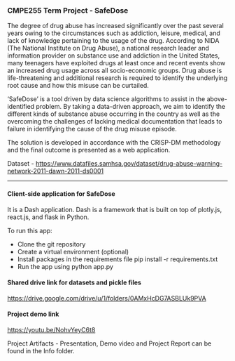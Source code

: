 ### CMPE255 Term Project - SafeDose
The degree of drug abuse has increased significantly over the past several years owing to the circumstances such as addiction, leisure, medical, and lack of knowledge pertaining to the usage of the drug. According to NIDA (The National Institute on Drug Abuse), a national research leader and information provider on substance use and addiction in the United States, many teenagers have exploited drugs at least once and recent events show an increased drug usage across all socio-economic groups. Drug abuse is life-threatening and additional research is required to identify the underlying root cause and how this misuse can be curtailed.<br> 

‘SafeDose’ is a tool driven by data science algorithms to assist in the above-identified problem. By taking a data-driven approach, we aim to identify the different kinds of substance abuse occurring in the country as well as the overcoming the challenges of lacking medical documentation that leads to failure in identifying the cause of the drug misuse episode.<br>

The solution is developed in accordance with the CRISP-DM methodology and the final outcome is presented as a web application.   

Dataset - https://www.datafiles.samhsa.gov/dataset/drug-abuse-warning-network-2011-dawn-2011-ds0001

---

#### Client-side application for SafeDose
It is a Dash application. Dash is a framework that is built on top of plotly.js, react.js, and flask in Python.

To run this app: <br>
- Clone the git repository
- Create a virtual environment (optional)
- Install packages in the requirements file pip install -r requirements.txt
- Run the app using python app.py


#### Shared drive link for datasets and pickle files
https://drive.google.com/drive/u/1/folders/0AMxHcDG7ASBLUk9PVA

#### Project demo link
https://youtu.be/NohvYeyC6t8

Project Artifacts - Presentation, Demo video and Project Report can be found in the Info folder.
